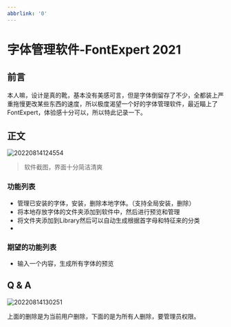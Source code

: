 ```yaml
---
abbrlink: '0'
---
```

# 字体管理软件-FontExpert 2021
## 前言
本人嘛，设计是真的靴，基本没有美感可言，但是字体倒留存了不少，全都装上严重拖慢更改某些东西的速度，所以极度渴望一个好的字体管理软件，最近瞄上了FontExpert，体验感十分可以，所以特此记录一下。

## 正文
![20220814124554](https://cdn.jsdelivr.net/gh/Edge-coordinates/PicBed/imgs_for_blogs/20220814124554.png)
> 软件截图，界面十分简洁清爽

### 功能列表
- 管理已安装的字体，安装，删除本地字体。（支持全局安装，删除）
- 将本地存放字体的文件夹添加到软件中，然后进行预览和管理
- 将文件夹添加到Library然后可以自动生成根据首字母和特征来的分类
- 

### 期望的功能列表
- 输入一个内容，生成所有字体的预览

## Q & A

![20220814130251](https://cdn.jsdelivr.net/gh/Edge-coordinates/PicBed/imgs_for_blogs/20220814130251.png)

上面的删除是为当前用户删除，下面的是为所有人删除，要管理员权限。